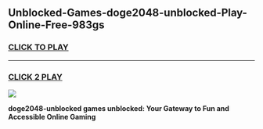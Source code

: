 
## Unblocked-Games-doge2048-unblocked-Play-Online-Free-983gs
<h3>
<a href="https://premium76.site?title=doge2048-unblocked&ref=26A">CLICK TO PLAY</a></h3>
<hr>

<h3>
<a href="https://premium76.site?title=doge2048-unblocked&ref=26A">CLICK 2 PLAY</a>
  
</h3>

<a href="https://premium76.site?title=doge2048-unblocked&ref=26A"><img src="https://clearcache.store/games.png"></a>


**doge2048-unblocked games unblocked: Your Gateway to Fun and Accessible Online Gaming**
